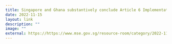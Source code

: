 ```yaml
---
title: Singapore and Ghana substantively conclude Article 6 Implementation Agreement
date: 2022-11-15
layout: link
description: ""
image: ""
external: https://https://www.mse.gov.sg/resource-room/category/2022-11-15-media-release-singapore-and-ghana-implementation-agreement-article-6
---
```

